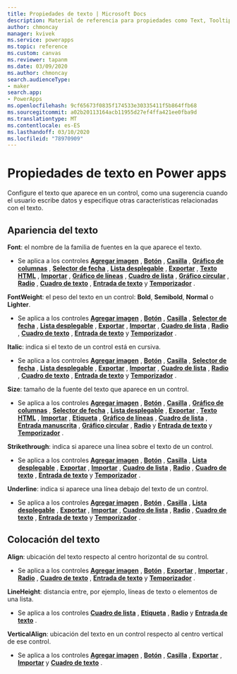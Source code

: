 ```yaml
---
title: Propiedades de texto | Microsoft Docs
description: Material de referencia para propiedades como Text, Tooltip y HintText
author: chmoncay
manager: kvivek
ms.service: powerapps
ms.topic: reference
ms.custom: canvas
ms.reviewer: tapanm
ms.date: 03/09/2020
ms.author: chmoncay
search.audienceType:
- maker
search.app:
- PowerApps
ms.openlocfilehash: 9cf65673f0835f174533e30335411f5b864ffb68
ms.sourcegitcommit: a02b20113164acb11955d27ef4ffa421ee0fba9d
ms.translationtype: MT
ms.contentlocale: es-ES
ms.lasthandoff: 03/10/2020
ms.locfileid: "78970909"
---
```

# <a name="text-properties-in-power-apps"></a>Propiedades de texto en Power apps
Configure el texto que aparece en un control, como una sugerencia cuando el usuario escribe datos y especifique otras características relacionadas con el texto.

## <a name="text-appearance"></a>Apariencia del texto
**Font**: el nombre de la familia de fuentes en la que aparece el texto.

* Se aplica a los controles **[Agregar imagen](control-add-picture.md)** , **[Botón](control-button.md)** , **[Casilla](control-check-box.md)** , **[Gráfico de columnas](control-column-line-chart.md)** , **[Selector de fecha](control-date-picker.md)** , **[Lista desplegable](control-drop-down.md)** , **[Exportar](control-export-import.md)** , **[Texto HTML](control-html-text.md)** , **[Importar](control-export-import.md)** , **[Gráfico de líneas](control-text-box.md)** , **[Cuadro de lista](control-column-line-chart.md)** , **[Gráfico circular](control-list-box.md)** , **[Radio](control-pie-chart.md)** , **[Cuadro de texto](control-radio.md)** , **[Entrada de texto](control-text-input.md)** y **[Temporizador](control-timer.md)** .

**FontWeight**: el peso del texto en un control: **Bold**, **Semibold**, **Normal** o **Lighter**.

* Se aplica a los controles **[Agregar imagen](control-add-picture.md)** , **[Botón](control-button.md)** , **[Casilla](control-check-box.md)** , **[Selector de fecha](control-date-picker.md)** , **[Lista desplegable](control-drop-down.md)** , **[Exportar](control-export-import.md)** , **[Importar](control-export-import.md)** , **[Cuadro de lista](control-text-box.md)** , **[Radio](control-list-box.md)** , **[Cuadro de texto](control-radio.md)** , **[Entrada de texto](control-text-input.md)** y **[Temporizador](control-timer.md)** .

**Italic**: indica si el texto de un control está en cursiva.

* Se aplica a los controles **[Agregar imagen](control-add-picture.md)** , **[Botón](control-button.md)** , **[Casilla](control-check-box.md)** , **[Selector de fecha](control-date-picker.md)** , **[Lista desplegable](control-drop-down.md)** , **[Exportar](control-export-import.md)** , **[Importar](control-export-import.md)** , **[Cuadro de lista](control-text-box.md)** , **[Radio](control-list-box.md)** , **[Cuadro de texto](control-radio.md)** , **[Entrada de texto](control-text-input.md)** y **[Temporizador](control-timer.md)** .

**Size**: tamaño de la fuente del texto que aparece en un control.

* Se aplica a los controles **[Agregar imagen](control-add-picture.md)** , **[Botón](control-button.md)** , **[Casilla](control-check-box.md)** , **[Gráfico de columnas](control-column-line-chart.md)** , **[Selector de fecha](control-date-picker.md)** , **[Lista desplegable](control-drop-down.md)** , **[Exportar](control-export-import.md)** , **[Texto HTML](control-html-text.md)** , **[Importar](control-export-import.md)** , **[Etiqueta](control-text-box.md)** , **[Gráfico de líneas](control-column-line-chart.md)** , **[Cuadro de lista](control-list-box.md)** , **[Entrada manuscrita](control-pen-input.md)** , **[Gráfico circular](control-pie-chart.md)** , **[Radio](control-radio.md)** y **[Entrada de texto](control-text-input.md)** y **[Temporizador](control-timer.md)** .

**Strikethrough**: indica si aparece una línea sobre el texto de un control.

* Se aplica a los controles **[Agregar imagen](control-add-picture.md)** , **[Botón](control-button.md)** , **[Casilla](control-check-box.md)** , **[Lista desplegable](control-drop-down.md)** , **[Exportar](control-export-import.md)** , **[Importar](control-export-import.md)** , **[Cuadro de lista](control-text-box.md)** , **[Radio](control-list-box.md)** , **[Cuadro de texto](control-radio.md)** , **[Entrada de texto](control-text-input.md)** y **[Temporizador](control-timer.md)** .

**Underline**: indica si aparece una línea debajo del texto de un control.

* Se aplica a los controles **[Agregar imagen](control-add-picture.md)** , **[Botón](control-button.md)** , **[Casilla](control-check-box.md)** , **[Lista desplegable](control-drop-down.md)** , **[Exportar](control-export-import.md)** , **[Importar](control-export-import.md)** , **[Cuadro de lista](control-text-box.md)** , **[Radio](control-list-box.md)** , **[Cuadro de texto](control-radio.md)** , **[Entrada de texto](control-text-input.md)** y **[Temporizador](control-timer.md)** .

## <a name="text-placement"></a>Colocación del texto
**Align**: ubicación del texto respecto al centro horizontal de su control.

* Se aplica a los controles **[Agregar imagen](control-add-picture.md)** , **[Botón](control-button.md)** , **[Exportar](control-export-import.md)** , **[Importar](control-export-import.md)** , **[Radio](control-text-box.md)** , **[Cuadro de texto](control-radio.md)** , **[Entrada de texto](control-text-input.md)** y **[Temporizador](control-timer.md)** .

**LineHeight**: distancia entre, por ejemplo, líneas de texto o elementos de una lista.

* Se aplica a los controles **[Cuadro de lista](control-list-box.md)** , **[Etiqueta](control-text-box.md)** , **[Radio](control-radio.md)** y **[Entrada de texto](control-text-input.md)** .

**VerticalAlign**: ubicación del texto en un control respecto al centro vertical de ese control.

* Se aplica a los controles **[Agregar imagen](control-add-picture.md)** , **[Botón](control-button.md)** , **[Casilla](control-check-box.md)** , **[Exportar](control-export-import.md)** , **[Importar](control-export-import.md)** y **[Cuadro de texto](control-text-box.md)** .

